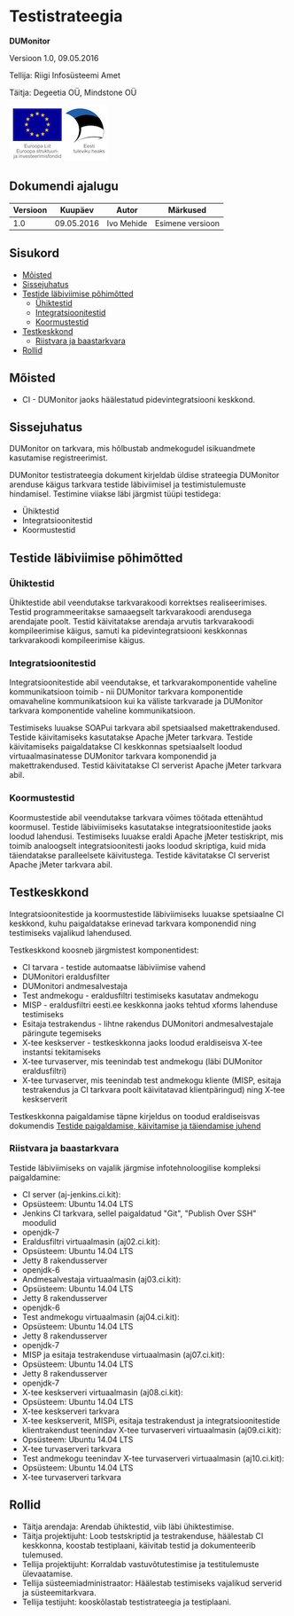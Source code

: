 # Testistrateegia

**DUMonitor**

Versioon 1.0, 09.05.2016

Tellija: Riigi Infosüsteemi Amet

Täitja: Degeetia OÜ, Mindstone OÜ

![EL struktuurifondid](img/EL_struktuuri-_ja_investeerimisfondid_horisontaalne.jpg)

## Dokumendi ajalugu

| Versioon | Kuupäev    | Autor      | Märkused
|----------|------------|------------|----------------------------------------------
| 1.0      | 09.05.2016 | Ivo Mehide | Esimene versioon

## Sisukord

  * [Mõisted](#m%C3%B5isted)
  * [Sissejuhatus](#sissejuhatus)
  * [Testide läbiviimise põhimõtted](#testide-l%C3%A4biviimise-p%C3%B5him%C3%B5tted)
    * [Ühiktestid](#%C3%9Chiktestid)
    * [Integratsioonitestid](#integratsioonitestid)
    * [Koormustestid](#koormustestid)
  * [Testkeskkond](#testkeskkond)
    * [Riistvara ja baastarkvara](#riistvara-ja-baastarkvara)
  * [Rollid](#rollid)


## Mõisted

* CI - DUMonitor jaoks häälestatud pidevintegratsiooni keskkond.
 

## Sissejuhatus

DUMonitor on tarkvara, mis hõlbustab andmekogudel isikuandmete kasutamise registreerimist. 

DUMonitor testistrateegia dokument kirjeldab üldise strateegia DUMonitor arenduse käigus tarkvara testide läbiviimisel ja testimistulemuste hindamisel. Testimine viiakse läbi järgmist tüüpi testidega:

* Ühiktestid
* Integratsioonitestid
* Koormustestid

## Testide läbiviimise põhimõtted

### Ühiktestid

Ühiktestide abil veendutakse tarkvarakoodi korrektses realiseerimises. Testid programmeeritakse samaaegselt tarkvarakoodi arendusega arendajate poolt. Testid käivitatakse arendaja arvutis tarkvarakoodi kompileerimise käigus, samuti ka pidevintegratsiooni keskkonnas tarkvarakoodi kompileerimise käigus.

### Integratsioonitestid

Integratsioonitestide abil veendutakse, et tarkvarakomponentide vaheline kommunikatsioon toimib - nii DUMonitor tarkvara komponentide omavaheline kommunikatsioon kui ka väliste tarkvarade ja DUMonitor tarkvara komponentide vaheline kommunikatsioon.

Testimiseks luuakse SOAPui tarkvara abil spetsiaalsed makettrakendused. Testide käivitamiseks kasutatakse Apache jMeter tarkvara. Testide käivitamiseks paigaldatakse CI keskkonnas spetsiaalselt loodud virtuaalmasinatesse DUMonitor tarkvara komponendid ja makettrakendused. Testid käivitatakse CI serverist Apache jMeter tarkvara abil.

### Koormustestid

Koormustestide abil veendutakse tarkvara võimes töötada ettenähtud koormusel. Testide läbiviimiseks kasutatakse integratsioonitestide jaoks loodud lahendusi. Testimiseks luuakse eraldi Apache jMeter testiskript, mis toimib analoogselt integratsioonitesti jaoks loodud skriptiga, kuid mida täiendatakse paralleelsete käivitustega.  Testide kävitatakse CI serverist Apache jMeter tarkvara abil.

## Testkeskkond

Integratsioonitestide ja koormustestide läbiviimiseks luuakse spetsiaalne CI keskkond, kuhu paigaldatakse erinevad tarkvara komponendid ning testimiseks vajalikud lahendused.

Testkeskkond koosneb järgmistest komponentidest:

* CI tarvara - testide automaatse läbiviimise vahend
* DUMonitori eraldusfilter
* DUMonitori andmesalvestaja
* Test andmekogu - eraldusfiltri testimiseks kasutatav andmekogu
* MISP - eraldusfiltri eesti.ee keskkonna jaoks tehtud xforms lahenduse testimiseks
* Esitaja testrakendus - lihtne rakendus DUMonitori andmesalvestajale päringute tegemiseks
* X-tee keskserver - testkeskkonna jaoks loodud eraldiseisva X-tee instantsi tekitamiseks
* X-tee turvaserver, mis teenindab test andmekogu (läbi DUMonitor eraldusfiltri)
* X-tee turvaserver, mis teenindab test andmekogu kliente (MISP, esitaja testrakendus ja CI tarkvara poolt käivitatavad klientpäringud) ning X-tee keskserverit

Testkeskkonna paigaldamise täpne kirjeldus on toodud eraldiseisvas dokumendis [Testide paigaldamise, käivitamise ja täiendamise juhend](Testide_paigaldamine.md)

### Riistvara ja baastarkvara

Testide läbiviimiseks on vajalik järgmise infotehnoloogilise kompleksi paigaldamine:

* CI server (aj-jenkins.ci.kit):
 * Opsüsteem: Ubuntu 14.04 LTS
 * Jenkins CI tarkvara, sellel paigaldatud "Git", "Publish Over SSH" moodulid
 * openjdk-7
* Eraldusfiltri virtuaalmasin (aj02.ci.kit):
 * Opsüsteem: Ubuntu 14.04 LTS
 * Jetty 8 rakendusserver
 * openjdk-6
* Andmesalvestaja virtuaalmasin (aj03.ci.kit):
 * Opsüsteem: Ubuntu 14.04 LTS
 * Jetty 8 rakendusserver
 * openjdk-6
* Test andmekogu virtuaalmasin (aj04.ci.kit):
 * Opsüsteem: Ubuntu 14.04 LTS
 * Jetty 8 rakendusserver
 * openjdk-7
* MISP ja esitaja testrakenduse virtuaalmasin (aj07.ci.kit):
 * Opsüsteem: Ubuntu 14.04 LTS
 * Jetty 8 rakendusserver
 * openjdk-7
* X-tee keskserveri virtuaalmasin (aj08.ci.kit):
 * Opsüsteem: Ubuntu 14.04 LTS
 * X-tee keskserveri tarkvara
* X-tee keskserverit, MISPi, esitaja testrakendust ja integratsioonitestide klientrakendust teenindav X-tee turvaserveri virtuaalmasin (aj09.ci.kit):
 * Opsüsteem: Ubuntu 14.04 LTS
 * X-tee turvaserveri tarkvara
* Test andmekogu teenindav X-tee turvaserveri virtuaalmasin (aj10.ci.kit):
 * Opsüsteem: Ubuntu 14.04 LTS
 * X-tee turvaserveri tarkvara

## Rollid

* Täitja arendaja: Arendab ühiktestid, viib läbi ühiktestimise.
* Täitja projektijuht: Loob testskriptid ja testrakenduse, häälestab CI keskkonna, koostab testiplaani, käivitab testid ja dokumenteerib tulemused.
* Tellija projektijuht: Korraldab vastuvõtutestimise ja testitulemuste ülevaatamise.
* Tellija süsteemiadministraator: Häälestab testimiseks vajalikud serverid ja süsteemitarkvara.
* Tellija testijuht: kooskõlastab testistrateegia ja testiplaani.
